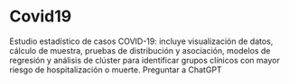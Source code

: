 # Covid19
Estudio estadístico de casos COVID-19: incluye visualización de datos, cálculo de muestra, pruebas de distribución y asociación, modelos de regresión y análisis de clúster para identificar grupos clínicos con mayor riesgo de hospitalización o muerte.          Preguntar a ChatGPT

